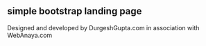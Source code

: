 ## simple bootstrap landing page
Designed and developed by DurgeshGupta.com in association with WebAnaya.com 
